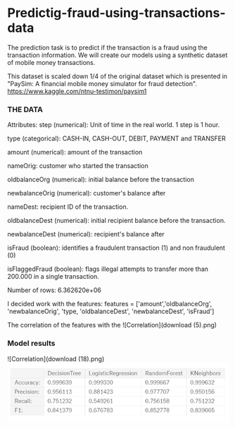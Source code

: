 # Predictig-fraud-using-transactions-data

The prediction task is to predict if the transaction is a fraud using the transaction information.
We will create our models using a synthetic dataset of mobile money transactions. 

This dataset is scaled down 1/4 of the original dataset which is presented in "PaySim: A financial mobile money simulator for fraud detection".  https://www.kaggle.com/ntnu-testimon/paysim1

### THE DATA 

Attributes:
step (numerical): Unit of time in the real world. 1 step is 1 hour.

type (categorical): CASH-IN, CASH-OUT, DEBIT, PAYMENT and TRANSFER

amount (numerical): amount of the transaction

nameOrig: customer who started the transaction

oldbalanceOrg (numerical): initial balance before the transaction

newbalanceOrig (numerical): customer's balance after

nameDest: recipient ID of the transaction.

oldbalanceDest (numerical): initial recipient balance before the transaction.

newbalanceDest (numerical): recipient's balance after

isFraud (boolean): identifies a fraudulent transaction (1) and non fraudulent (0)

isFlaggedFraud (boolean): flags illegal attempts to transfer more than 200.000 in a single transaction.

Number of rows: 6.362620e+06

I decided work with the features:
features = ['amount','oldbalanceOrg', 'newbalanceOrig', 'type, 'oldbalanceDest', 'newbalanceDest', 'isFraud']

The correlation of the features with the 
![Correlation](download (5).png)

### Model results

![Correlation](download (18).png)
![Correlation](scores.png)

